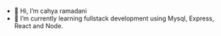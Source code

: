 - 👋 Hi, I’m cahya ramadani
- 🌱 I’m currently learning fullstack development using Mysql, Express, React and Node.

<!---
crd8/crd8 is a ✨ special ✨ repository because its `README.md` (this file) appears on your GitHub profile.
You can click the Preview link to take a look at your changes.
--->

<!---
- 👀 I’m interested in ...
- 🌱 I’m currently learning 
- 💞️ I’m looking to collaborate on ...
- 📫 How to reach me ...
--->
